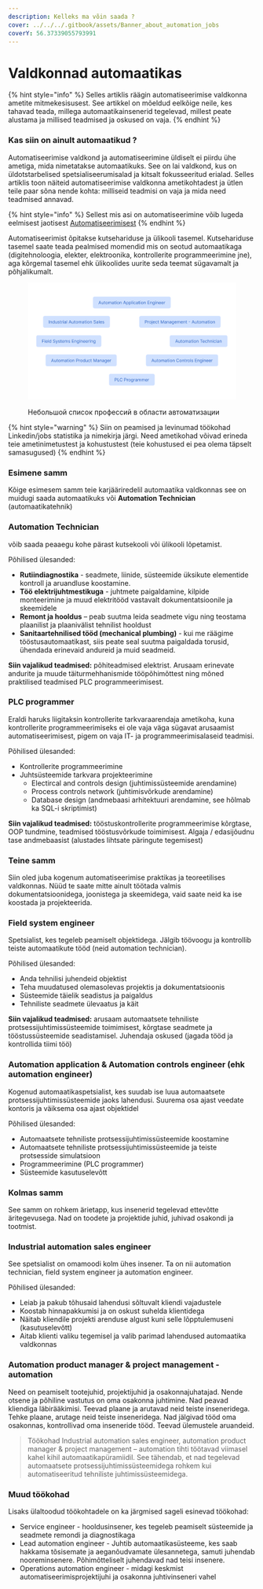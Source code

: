 ```yaml
---
description: Kelleks ma võin saada ?
cover: ../../../.gitbook/assets/Banner_about_automation_jobs
coverY: 56.37339055793991
---
```


# Valdkonnad automaatikas

{% hint style="info" %}
Selles artiklis räägin automatiseerimise valdkonna ametite mitmekesisusest. See artikkel on mõeldud eelkõige neile, kes tahavad teada, millega automaatikainsenerid tegelevad, millest peate alustama ja millised teadmised ja oskused on vaja.&#x20;
{% endhint %}

### **Kas siin on ainult automaatikud ?**

Automatiseerimise valdkond ja automatiseerimine üldiselt ei piirdu ühe ametiga, mida nimetatakse automaatikuks. See on lai valdkond, kus on üldotstarbelised spetsialiseerumisalad ja kitsalt fokusseeritud erialad. Selles artiklis toon näiteid automatiseerimise valdkonna ametikohtadest ja ütlen teile paar sõna nende kohta: milliseid teadmisi on vaja ja mida need teadmised annavad.

{% hint style="info" %}
Sellest mis asi on automatiseerimine võib lugeda eelmisest jaotisest [Automatiseerimisest](../ee.md)
{% endhint %}

&#x20;Automatiseerimist õpitakse kutsehariduse ja ülikooli tasemel. Kutsehariduse tasemel saate teada pealmised momendid mis on seotud automaatikaga (digitehnoloogia, elekter, elektroonika, kontrollerite programmeerimine jne), aga kõrgemal tasemel ehk ülikoolides uurite seda teemat sügavamalt ja põhjalikumalt.

<figure><img src="../../../.gitbook/assets/jobs_in_automation_jobslist" alt=""><figcaption><p>Небольшой список профессий в области автоматизации</p></figcaption></figure>

{% hint style="warning" %}
Siin on peamised ja levinumad töökohad Linkedin/jobs statistika ja nimekirja järgi. Need ametikohad võivad erineda teie ametinimetustest ja kohustustest (teie kohustused ei pea olema täpselt samasugused)
{% endhint %}

### **Esimene samm**

Kõige esimesem samm teie karjääriredelil  automaatika valdkonnas see on muidugi saada automaatikuks või **Automation Technician** (automaatikatehnik)

### **Automation Technician**&#x20;

võib saada peaaegu kohe pärast kutsekooli või ülikooli lõpetamist.

Põhilised ülesanded:&#x20;

* **Rutiindiagnostika** - seadmete, liinide, süsteemide üksikute elementide kontroll ja aruandluse koostamine.&#x20;
* **Töö elektrijuhtmestikuga** - juhtmete paigaldamine, kilpide monteerimine ja muud elektritööd vastavalt dokumentatsioonile ja skeemidele
* **Remont ja hooldus** – peab suutma leida seadmete vigu ning teostama plaanilist ja plaanivälist tehnilist hooldust
* **Sanitaartehnilised tööd (mechanical plumbing)** - kui me räägime tööstusautomaatikast, siis peate seal suutma paigaldada torusid, ühendada erinevaid andureid ja muid seadmeid.

**Siin vajalikud teadmised:** põhiteadmised elektrist. Arusaam erinevate andurite ja muude täiturmehhanismide tööpõhimõttest ning mõned praktilised teadmised PLC programmeerimisest.

### PLC programmer

Eraldi haruks liigitaksin kontrollerite tarkvaraarendaja ametikoha, kuna kontrollerite programmeerimiseks ei ole vaja väga sügavat arusaamist automatiseerimisest, pigem on vaja IT- ja programmeerimisalaseid teadmisi.

Põhilised ülesanded:

* Kontrollerite programmeerimine
* Juhtsüsteemide tarkvara projekteerimine
  * Electircal and controls design (juhtimissüsteemide arendamine)
  * Process controls network (juhtimisvõrkude arendamine)
  * Database design (andmebaasi arhitektuuri arendamine, see hõlmab ka SQL-i skriptimist)

**Siin vajalikud teadmised:** tööstuskontrollerite programmeerimise kõrgtase, OOP tundmine, teadmised tööstusvõrkude toimimisest. Algaja / edasijõudnu tase andmebaasist (alustades lihtsate päringute tegemisest)

### **Teine samm**

Siin oled juba kogenum automatiseerimise praktikas ja teoreetilises valdkonnas. Nüüd te saate mitte ainult töötada valmis dokumentatsioonidega, joonistega ja skeemidega, vaid saate neid ka ise koostada ja projekteerida.

### Field system engineer

Spetsialist, kes tegeleb peamiselt objektidega. Jälgib töövoogu ja kontrollib teiste automaatikute tööd (neid automation technician).

Põhilised ülesanded:

* Anda tehnilisi juhendeid objektist
* Teha muudatused olemasolevas projektis ja dokumentatsioonis
* Süsteemide täielik seadistus ja paigaldus
* Tehniliste seadmete ülevaatus ja käit

**Siin vajalikud teadmised:** arusaam automaatsete tehniliste protsessijuhtimissüsteemide toimimisest, kõrgtase seadmete ja tööstussüsteemide seadistamisel. Juhendaja oskused (jagada tööd ja kontrollida tiimi töö)

### **Automation application & Automation controls engineer (ehk automation engineer)**

Kogenud automaatikaspetsialist, kes suudab ise luua automaatsete protsessijuhtimissüsteemide jaoks lahendusi. Suurema osa ajast veedate kontoris ja väiksema osa ajast objektidel

Põhilised ülesanded:

* Automaatsete tehniliste protsessijuhtimissüsteemide koostamine
* Automaatsete tehniliste protsessijuhtimissüsteemide ja teiste protsesside simulatsioon
* Programmeerimine (PLC programmer)
* Süsteemide kasutuselevõtt

### **Kolmas samm**

See samm on rohkem ärietapp, kus insenerid tegelevad ettevõtte äritegevusega. Nad on toodete ja projektide juhid, juhivad osakondi ja tootmist.

### Industrial automation sales engineer

See spetsialist on omamoodi kolm ühes insener. Ta on nii automation technician, field system engineer ja automation engineer.

Põhilised ülesanded:

* Leiab ja pakub tõhusaid lahendusi sõltuvalt kliendi vajadustele
* Koostab hinnapakkumisi ja on oskust suhelda klientidega&#x20;
* Näitab kliendile projekti arenduse algust kuni selle lõpptulemuseni (kasutuselevõtt)
* Aitab klienti valiku tegemisel ja valib parimad lahendused automaatika valdkonnas

### Automation product manager & project management - automation

Need on peamiselt tootejuhid, projektijuhid ja osakonnajuhatajad. Nende otsene ja põhiline vastutus on oma osakonna juhtimine. Nad peavad kliendiga läbirääkimisi. Teevad plaane ja arutavad neid teiste inseneridega. Tehke plaane, arutage neid teiste inseneridega. Nad jälgivad tööd oma osakonnas, kontrollivad oma inseneride tööd. Teevad ülemustele aruandeid.

> Töökohad Industrial automation sales engineer, automation product manager & project management – automation tihti töötavad viimasel kahel kihil automaatikapüramiidil. See tähendab, et nad tegelevad automaatsete protsessijuhtimissüsteemidega rohkem kui automatiseeritud tehniliste juhtimissüsteemidega.

### **Muud töökohad**

Lisaks ülaltoodud töökohtadele on ka järgmised sageli esinevad töökohad:

* Service engineer - hooldusinsener, kes tegeleb peamiselt süsteemide ja seadmete remondi ja diagnostikaga
* Lead automation engineer - Juhtib automaatikasüsteeme, kes saab hakkama tõsisemate ja aeganõudvamate ülesannetega, samuti juhendab nooreminsenere. Põhimõtteliselt juhendavad nad teisi insenere.
* Operations automation engineer - midagi keskmist automatiseerimisprojektijuhi ja osakonna juhtivinseneri vahel
